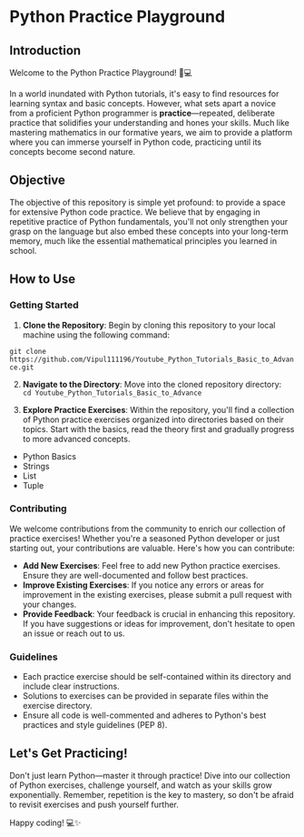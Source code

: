 # Python Practice Playground

## Introduction

Welcome to the Python Practice Playground! 🐍💻

In a world inundated with Python tutorials, it's easy to find resources for learning syntax and basic concepts. However, what sets apart a novice from a proficient Python programmer is **practice**—repeated, deliberate practice that solidifies your understanding and hones your skills. Much like mastering mathematics in our formative years, we aim to provide a platform where you can immerse yourself in Python code, practicing until its concepts become second nature.

## Objective

The objective of this repository is simple yet profound: to provide a space for extensive Python code practice. We believe that by engaging in repetitive practice of Python fundamentals, you'll not only strengthen your grasp on the language but also embed these concepts into your long-term memory, much like the essential mathematical principles you learned in school.

## How to Use

### Getting Started

1. **Clone the Repository**: Begin by cloning this repository to your local machine using the following command:

```git clone https://github.com/Vipul111196/Youtube_Python_Tutorials_Basic_to_Advance.git```

2. **Navigate to the Directory**: Move into the cloned repository directory:
  ``` cd Youtube_Python_Tutorials_Basic_to_Advance```

4. **Explore Practice Exercises**: Within the repository, you'll find a collection of Python practice exercises organized into directories based on their topics. Start with the basics, read the theory first and gradually progress to more advanced concepts.
- Python Basics
- Strings
- List
- Tuple

### Contributing

We welcome contributions from the community to enrich our collection of practice exercises! Whether you're a seasoned Python developer or just starting out, your contributions are valuable. Here's how you can contribute:

- **Add New Exercises**: Feel free to add new Python practice exercises. Ensure they are well-documented and follow best practices.
- **Improve Existing Exercises**: If you notice any errors or areas for improvement in the existing exercises, please submit a pull request with your changes.
- **Provide Feedback**: Your feedback is crucial in enhancing this repository. If you have suggestions or ideas for improvement, don't hesitate to open an issue or reach out to us.

### Guidelines

- Each practice exercise should be self-contained within its directory and include clear instructions.
- Solutions to exercises can be provided in separate files within the exercise directory.
- Ensure all code is well-commented and adheres to Python's best practices and style guidelines (PEP 8).

## Let's Get Practicing!

Don't just learn Python—master it through practice! Dive into our collection of Python exercises, challenge yourself, and watch as your skills grow exponentially. Remember, repetition is the key to mastery, so don't be afraid to revisit exercises and push yourself further.

Happy coding! 💻✨
